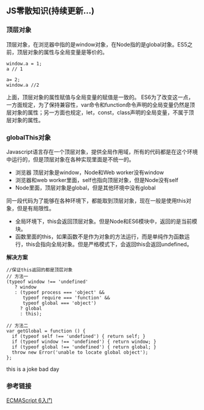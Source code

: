 ## JS零散知识(持续更新...)
### 顶层对象
顶层对象，在浏览器中指的是window对象，在Node指的是global对象。ES5之前，顶层对象的属性与全局变量是等价的。
```
window.a = 1;
a // 1

a= 2;
window.a //2
```
上面，顶层对象的属性赋值与全局变量的赋值是一致的。
ES6为了改变这一点，一方面规定，为了保持兼容性，var命令和function命令声明的全局变量仍然是顶层对象的属性；另一方面也规定，let，const，class声明的全局变量，不属于顶层对象的属性。

### globalThis对象
Javascript语言存在一个顶层对象，提供全局作用域，所有的代码都是在这个环境中运行的，但是顶层对象在各种实现里面是不统一的。
- 浏览器 顶层对象是window，Node和Web worker没有window
- 浏览器和web worker里面，self也指向顶层对象，但是Node没有self
- Node里面，顶层对象是global，但是其他环境中没有global

同一段代码为了能够在各种环境下，都能取到顶层对象，现在一般是使用this对象，但是有局限性。
- 全局环境下，this会返回顶层对象。但是Node和ES6模块中，返回的是当前模块。
- 函数里面的this，如果函数不是作为对象的方法运行，而是单纯作为函数运行，this会指向全局对象。但是严格模式下，会返回this会返回undefined。

**解决方案**

```
//保证this返回的都是顶层对象
// 方法一
(typeof window !== 'undefined'
   ? window
   : (typeof process === 'object' &&
      typeof require === 'function' &&
      typeof global === 'object')
     ? global
     : this);

// 方法二
var getGlobal = function () {
  if (typeof self !== 'undefined') { return self; }
  if (typeof window !== 'undefined') { return window; }
  if (typeof global !== 'undefined') { return global; }
  throw new Error('unable to locate global object');
};
```
this is a joke
bad day
### 参考链接
[ECMAScript 6入门](https://es6.ruanyifeng.com/#docs/let)
